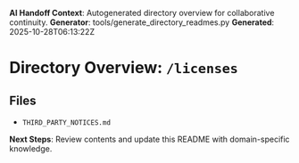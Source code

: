 <!-- AI-Handoff:START -->
**AI Handoff Context**: Autogenerated directory overview for collaborative continuity.
**Generator**: tools/generate_directory_readmes.py
**Generated**: 2025-10-28T06:13:22Z
<!-- AI-Handoff:END -->

# Directory Overview: `/licenses`

## Files
- `THIRD_PARTY_NOTICES.md`

<!-- AI-Handoff:FOOTER-START -->
**Next Steps**: Review contents and update this README with domain-specific knowledge.
<!-- AI-Handoff:FOOTER-END -->
